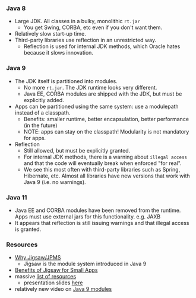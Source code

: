 
### Java 8

* Large JDK. All classes in a bulky, monolithic `rt.jar`
    * You get Swing, CORBA, etc even if you don't want them.
* Relatively slow start-up time.
* Third-party libraries use reflection in an unrestricted way.
    * Reflection is used for internal JDK methods, which Oracle hates because it slows innovation.

### Java 9

* The JDK itself is partitioned into modules.
    * No more `rt.jar`. The JDK runtime looks very different.
    * Java EE, CORBA modules are shipped with the JDK, but must be explicitly added.
* Apps can be partitioned using the same system: use a modulepath instead of a classpath.
    * Benefits: smaller runtime, better encapsulation, better performance (in the future) 
    * NOTE: apps can stay on the classpath! Modularity is not mandatory for apps.
* Reflection
    * Still allowed, but must be explicitly granted. 
    * For internal JDK methods, there is a warning about `illegal access` and that the code will eventually break when enforced "for real".
    * We see this most often with third-party libraries such as Spring, Hibernate, etc. Almost all libraries have new versions that work with Java 9 (i.e. no warnings).

### Java 11

* Java EE and CORBA modules have been removed from the runtime. Apps must use external jars for this functionality. e.g. JAXB
* It appears that reflection is still issuing warnings and that illegal access is granted. 

### Resources

* [Why Jigsaw/JPMS](https://stackoverflow.com/questions/11844829/why-project-jigsaw-jpms)
    * Jigsaw is the module system introduced in Java 9 
* [Benefits of Jigsaw for Small Apps](https://stackoverflow.com/questions/45655210/benefits-of-jpms-project-jigsaw-for-small-applications-libraries)
* massive [list of resources](https://github.com/codetojoy/talk_maritimedevcon_java_9_modules)
    * presentation slides [here](https://docs.google.com/presentation/d/1d2qwIx5tg_GWUa2Amz4fiqaHU4DTY22nvsTMVlrz1eY/edit#slide=id.p)
* relatively new video on [Java 9 modules](https://www.youtube.com/watch?v=eTcjU5JlEpI)
